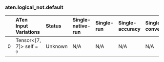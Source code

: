 ### aten.logical_not.default
|    | ATen Input Variations   | Status   | Single-native-run   | Single-run   | Single-accuracy   | Single-converted   |
|---:|:------------------------|:---------|:--------------------|:-------------|:------------------|:-------------------|
|  0 | Tensor<[7, 7]> self = ? | Unknown  | N/A                 | N/A          | N/A               | N/A                |


